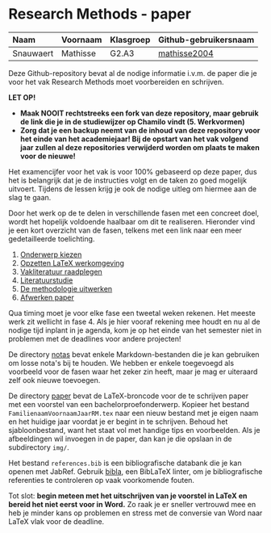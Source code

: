 # Research Methods - paper

| Naam         | Voornaam  | Klasgroep | Github-gebruikersnaam                   |
| :----------- | :-------- | :-------- | :-------------------------------------- |
| Snauwaert    | Mathisse  | G2.A3     | [mathisse2004](https://github.com/mathisse2004) |

Deze Github-repository bevat al de nodige informatie i.v.m. de paper die je voor het vak Research Methods moet voorbereiden en schrijven. 

**LET OP!**

- **Maak NOOIT rechtstreeks een fork van deze repository, maar gebruik de link die je in de studiewijzer op Chamilo vindt (5. Werkvormen)**
- **Zorg dat je een backup neemt van de inhoud van deze repository voor het einde van het academiejaar! Bij de opstart van het vak volgend jaar zullen al deze repositories verwijderd worden om plaats te maken voor de nieuwe!**

Het examencijfer voor het vak is voor 100% gebaseerd op deze paper, dus het is belangrijk dat je de instructies volgt en de taken zo goed mogelijk uitvoert. Tijdens de lessen krijg je ook de nodige uitleg om hiermee aan de slag te gaan.

Door het werk op de te delen in verschillende fasen met een concreet doel, wordt het hopelijk voldoende haalbaar om dit te realiseren. Hieronder vind je een kort overzicht van de fasen, telkens met een link naar een meer gedetailleerde toelichting.

1. [Onderwerp kiezen](instructies/1-onderwerp.md)
2. [Opzetten LaTeX werkomgeving](instructies/2-werkomgeving.md)
3. [Vakliteratuur raadplegen](instructies/3-vakliteratuur.md)
4. [Literatuurstudie](instructies/4-literatuurstudie.md)
5. [De methodologie uitwerken](instructies/5-methodologie.md)
6. [Afwerken paper](instructies/6-afwerken.md)

Qua timing moet je voor elke fase een tweetal weken rekenen. Het meeste werk zit wellicht in fase 4. Als je hier vooraf rekening mee houdt en nu al de nodige tijd inplant in je agenda, kom je op het einde van het semester niet in problemen met de deadlines voor andere projecten!

De directory [notas](notas/) bevat enkele Markdown-bestanden die je kan gebruiken om losse nota's bij te houden. We hebben er enkele toegevoegd als voorbeeld voor de fasen waar het zeker zin heeft, maar je mag er uiteraard zelf ook nieuwe toevoegen.

De directory [paper](paper/) bevat de LaTeX-broncode voor de te schrijven paper met een voorstel van een bachelorproefonderwerp. Kopieer het bestand `FamilienaamVoornaamJaarRM.tex` naar een nieuw bestand met je eigen naam en het huidige jaar voordat je er begint in te schrijven. Behoud het sjabloonbestand, want het staat vol met handige tips en voorbeelden. Als je afbeeldingen wil invoegen in de paper, dan kan je die opslaan in de subdirectory `img/`.

Het bestand `references.bib` is een bibliografische databank die je kan openen met JabRef. Gebruik [bibla](https://github.com/MrClassicT/bibla), een BibLaTeX linter, om je bibliografische referenties te controleren op vaak voorkomende fouten.

Tot slot: **begin meteen met het uitschrijven van je voorstel in LaTeX en bereid het niet eerst voor in Word.** Zo raak je er sneller vertrouwd mee en heb je minder kans op problemen en stress met de conversie van Word naar LaTeX vlak voor de deadline.

